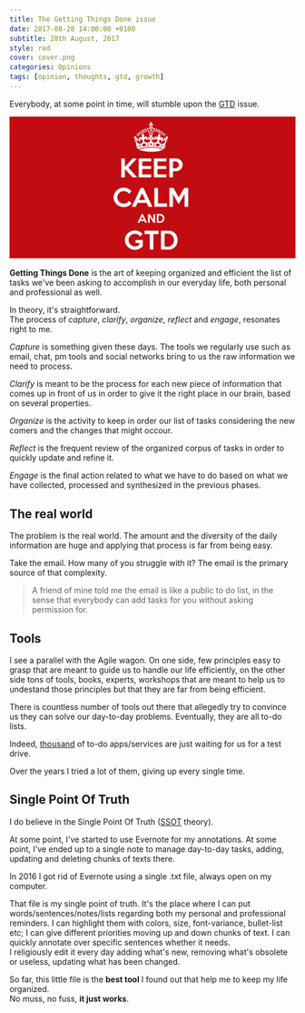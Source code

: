```yaml
---
title: The Getting Things Done issue
date: 2017-08-28 14:00:00 +0100
subtitle: 28th August, 2017
style: red
cover: cover.png
categories: Opinions
tags: [opinion, thoughts, gtd, growth]
---
```


Everybody, at some point in time, will stumble upon the [GTD](https://en.wikipedia.org/wiki/Getting_Things_Done) issue. 

![](../assets/posts/the-getting-things-done-issue/cover.png)

**Getting Things Done** is the art of keeping organized and efficient the list of tasks we've been asking to accomplish in our everyday life, both personal and professional as well.

In theory, it's straightforward.  
The process of *capture*, *clarify*, *organize*, *reflect* and *engage*, resonates right to me.

*Capture* is something given these days. The tools we regularly use such as email, chat, pm tools and social networks bring to us the raw information we need to process.

*Clarify* is meant to be the process for each new piece of information that comes up in front of us in order to give it the right place in our brain, based on several properties.

*Organize* is the activity to keep in order our list of tasks considering the new comers and the changes that might occour.

*Reflect* is the frequent review of the organized corpus of tasks in order to quickly update and refine it.

*Engage* is the final action related to what we have to do based on what we have collected, processed and synthesized in the previous phases.

## The real world

The problem is the real world. The amount and the diversity of the daily information are huge and applying that process is far from being easy.

Take the email. How many of you struggle with it? The email is the primary source of that complexity.

> A friend of mine told me the email is like a public to do list, in the sense that everybody can add tasks for you without asking permission for.

## Tools

I see a parallel with the Agile wagon. On one side, few principles easy to grasp that are meant to guide us to handle our life efficiently, on the other side tons of tools, books, experts, workshops that are meant to help us to undestand those principles but that they are far from being efficient.

There is countless number of tools out there that allegedly try to convince us they can solve our day-to-day problems. Eventually, they are all to-do lists. 

Indeed, [thousand](https://www.producthunt.com/search/posts?q=to%20do&all=true) of to-do apps/services are just waiting for us for a test drive. 

Over the years I tried a lot of them, giving up every single time.  

## Single Point Of Truth

I do believe in the Single Point Of Truth ([SSOT](https://en.wikipedia.org/wiki/Single_source_of_truth) theory).  

At some point, I've started to use Evernote for my annotations. At some point, I've ended up to a single note to manage day-to-day tasks, adding, updating and deleting chunks of texts there.

In 2016 I got rid of Evernote using a single .txt file, always open on my computer. 

That file is my single point of truth. It's the place where I can put words/sentences/notes/lists regarding both my personal and professional reminders. I can highlight them with colors, size, font-variance, bullet-list etc; I can give different priorities moving up and down chunks of text. I can quickly annotate over specific sentences whether it needs.  
I religiously edit it every day adding what's new, removing what's obsolete or useless, updating what has been changed.  

So far, this little file is the **best tool** I found out that help me to keep my life organized.  
No muss, no fuss, **it just works**.